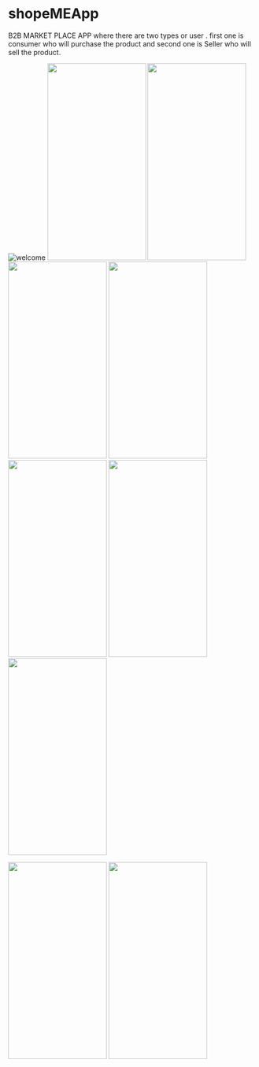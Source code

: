 # shopeMEApp
B2B MARKET PLACE APP where there are two types or user .
first one is consumer who will purchase the product and second one is Seller who will sell the product.


![welcome](https://github.com/user-attachments/assets/964e56c4-bf7c-42a3-af4c-30cf17feb7e2)
<img src="https://github.com/user-attachments/assets/02abf96b-a36f-4876-918b-3ffe7dd950c2" data-canonical-src="https://gyazo.com/eb5c5741b6a9a16c692170a41a49c858.png" width="200" height="400" />
<img src="https://github.com/user-attachments/assets/25c8abaa-98b5-4de6-8d77-e71ba82e37a5" data-canonical-src="https://gyazo.com/eb5c5741b6a9a16c692170a41a49c858.png" width="200" height="400" />
<img src="https://github.com/user-attachments/assets/35dca28a-7878-4dad-8064-47ba0f401b46" data-canonical-src="https://gyazo.com/eb5c5741b6a9a16c692170a41a49c858.png" width="200" height="400" />
<img src="https://github.com/user-attachments/assets/73f200c5-5d8d-4e76-afc0-427b16b8ca87" data-canonical-src="https://gyazo.com/eb5c5741b6a9a16c692170a41a49c858.png" width="200" height="400" />
<img src="https://github.com/user-attachments/assets/fea76820-04cf-4d01-aee1-57c0512af00f" data-canonical-src="https://gyazo.com/eb5c5741b6a9a16c692170a41a49c858.png" width="200" height="400" />
<img src="https://github.com/user-attachments/assets/aa265eb3-714a-431f-a3a3-a3dcd040eb19" data-canonical-src="https://gyazo.com/eb5c5741b6a9a16c692170a41a49c858.png" width="200" height="400" />
<img src="https://github.com/user-attachments/assets/aa265eb3-714a-431f-a3a3-a3dcd040eb19" data-canonical-src="https://gyazo.com/eb5c5741b6a9a16c692170a41a49c858.png" width="200" height="400" />

<img src="https://github.com/user-attachments/assets/569f2da5-24ad-4c4b-9f2d-485ea772af81" data-canonical-src="https://gyazo.com/eb5c5741b6a9a16c692170a41a49c858.png" width="200" height="400" />
<img src="https://github.com/user-attachments/assets/6e789d35-a3a9-45dd-b0f3-e5070e17a544" data-canonical-src="https://gyazo.com/eb5c5741b6a9a16c692170a41a49c858.png" width="200" height="400" />
